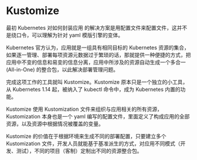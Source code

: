 # Kustomize

最初 Kubernetes 对如何封装应用 的解决方案是用配置文件来配置文件，这并不是绕口令，可以理解为针对 yaml 模版引擎的变体。

Kubernetes 官方认为，应用就是一组具有相同目标的 Kubernetes 资源的集合，如果逐一管理、部署每项资源元数据过于繁琐的话，那就提供一种便捷的方式，把应用中不变的信息和易变的信息分离，应用中所涉及的资源自动生成一个多合一(All-in-One) 的整合包，以此解决部署管理问题。

完成这项工作的工具就叫 Kustomize。Kustomize 原本只是一个独立的小工具，从 Kubernetes 1.14 起，被纳入了 kubectl 命令中，成为 Kubernetes 内置的功能。

Kustomize 使用 Kustomization 文件来组织与应用相关的所有资源，Kustomization 本身也是一个 yaml 编写的配置文件，里面定义了构成应用的全部资源，以及资源中根据情况被覆盖的变量。

Kustomize 的价值在于根据环境来生成不同的部署配置，只要建立多个 Kustomization 文件，开发人员就能基于基准派生的方式，对应用不同模式（开发、测试），不同的项目（客制）定制出不同的资源整合包。
